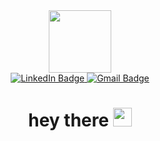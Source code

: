 
<div id="header" align="center">
  <img src="https://media0.giphy.com/media/v1.Y2lkPTc5MGI3NjExYTkxcHlwanUzYXdsYmkwMWo5bHdrcGFlbHNxZXMzdzFhb2JpN2ZtMSZlcD12MV9pbnRlcm5hbF9naWZfYnlfaWQmY3Q9cw/VPnfM9bmR0ZaQo3qtK/giphy.gif" width="100"/> 
  <div id="badges">
    <a href="www.linkedin.com/in/emre-ipekci">
      <img src="https://img.shields.io/badge/LinkedIn-blue?style=for-the-badge&logo=linkedin&logoColor=white" alt="LinkedIn Badge"/>
    </a>  
    <a href="ipekci.emree@gmail.com">
      <img src="https://img.shields.io/badge/Gmail-red?style=for-the-badge&logo=gmail&logoColor=white" alt="Gmail Badge"/>
    <a/>
  </div>
      <img src="https://komarev.com/ghpvc/?username=emreipekci&style=flat-square&color=blue" alt=""/>
      <h1>
         hey there
         <img src="https://media.giphy.com/media/hvRJCLFzcasrR4ia7z/giphy.gif" width="30px"/>
      </h1>
</div>

<!--
**emreipekci/emreipekci** is a ✨ _special_ ✨ repository because its `README.md` (this file) appears on your GitHub profile.

Here are some ideas to get you started:

- 🔭 I’m currently working on ...
- 🌱 I’m currently learning ...
- 👯 I’m looking to collaborate on ...
- 🤔 I’m looking for help with ...
- 💬 Ask me about ...
- 📫 How to reach me: ...
- 😄 Pronouns: ...
- ⚡ Fun fact: ...
-->
